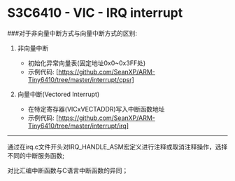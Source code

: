 S3C6410 - VIC - IRQ interrupt
======

###对于非向量中断方式与向量中断方式的区别:   

1. 非向量中断    
	
	* 初始化异常向量表(固定地址0x0~0x3FF处)
	* 示例代码: [https://github.com/SeanXP/ARM-Tiny6410/tree/master/interrupt/cpsr]

2. 向量中断(Vectored Interrupt)    

	* 在特定寄存器(VICxVECTADDR)写入中断函数地址
	* 示例代码: [https://github.com/SeanXP/ARM-Tiny6410/tree/master/interrupt/irq]


------

通过在irq.c文件开头对IRQ_HANDLE_ASM宏定义进行注释或取消注释操作，选择不同的中断服务函数;

对比汇编中断函数与C语言中断函数的异同；
